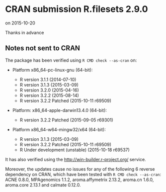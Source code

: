 # CRAN submission R.filesets 2.9.0
on 2015-10-20

Thanks in advance


## Notes not sent to CRAN
The package has been verified using `R CMD check --as-cran` on:

* Platform x86_64-pc-linux-gnu (64-bit):
  - R version 3.1.1 (2014-07-10)
  - R version 3.1.3 (2015-03-09)
  - R version 3.2.0 (2015-04-16)
  - R version 3.2.2 (2015-08-14)
  - R version 3.2.2 Patched (2015-10-11 r69509)

* Platform: x86_64-apple-darwin13.4.0 (64-bit):
  - R version 3.2.2 Patched (2015-09-05 r69301)

* Platform x86_64-w64-mingw32/x64 (64-bit):
  - R version 3.1.3 (2015-03-09)
  - R version 3.2.2 Patched (2015-10-11 r69509)
  - R Under development (unstable) (2015-10-18 r69537)

It has also verified using the <http://win-builder.r-project.org/> service.

Moreover, the updates cause no issues for any of the following
6 reverse dependency on CRAN, which have been tested with
`R CMD check --as-cran`: ACNE 0.8.0, MPAgenomics 1.1.2,
aroma.affymetrix 2.13.2, aroma.cn 1.6.0, aroma.core 2.13.1
and calmate 0.12.0.
